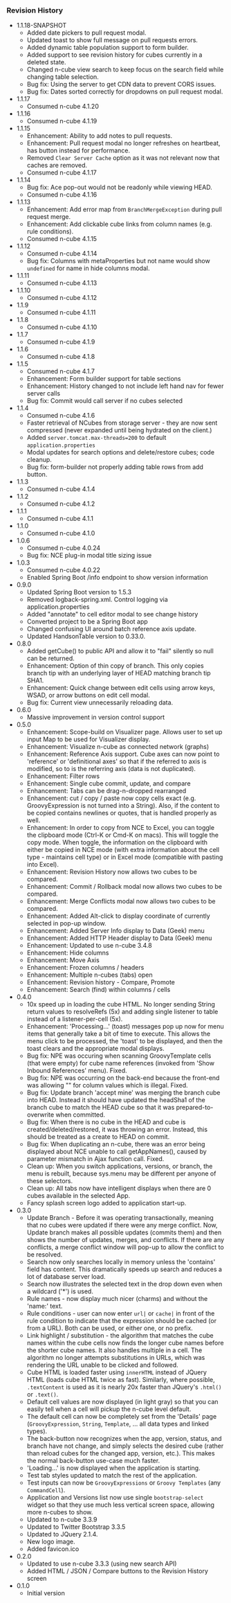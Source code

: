 ### Revision History
* 1.1.18-SNAPSHOT
  * Added date pickers to pull request modal.
  * Updated toast to show full message on pull requests errors.
  * Added dynamic table population support to form builder.
  * Added support to see revision history for cubes currently in a deleted state.
  * Changed n-cube view search to keep focus on the search field while changing table selection.
  * Bug fix: Using the server to get CDN data to prevent CORS issues.
  * Bug fix: Dates sorted correctly for dropdowns on pull request modal.
* 1.1.17
  * Consumed n-cube 4.1.20
* 1.1.16
  * Consumed n-cube 4.1.19
* 1.1.15
  * Enhancement: Ability to add notes to pull requests.
  * Enhancement: Pull request modal no longer refreshes on heartbeat, has button instead for performance.
  * Removed `Clear Server Cache` option as it was not relevant now that caches are removed.
  * Consumed n-cube 4.1.17
* 1.1.14
  * Bug fix: Ace pop-out would not be readonly while viewing HEAD.
  * Consumed n-cube 4.1.16
* 1.1.13
  * Enhancement: Add error map from `BranchMergeException` during pull request merge.
  * Enhancement: Add clickable cube links from column names (e.g. rule conditions).
  * Consumed n-cube 4.1.15
* 1.1.12
  * Consumed n-cube 4.1.14
  * Bug fix: Columns with metaProperties but not name would show `undefined` for name in hide columns modal.  
* 1.1.11
  * Consumed n-cube 4.1.13
* 1.1.10
  * Consumed n-cube 4.1.12
* 1.1.9
  * Consumed n-cube 4.1.11
* 1.1.8
  * Consumed n-cube 4.1.10 
* 1.1.7
  * Consumed n-cube 4.1.9
* 1.1.6
  * Consumed n-cube 4.1.8
* 1.1.5
  * Consumed n-cube 4.1.7
  * Enhancement: Form builder support for table sections
  * Enhancement: History changed to not include left hand nav for fewer server calls
  * Bug fix: Commit would call server if no cubes selected
* 1.1.4
  * Consumed n-cube 4.1.6
  * Faster retrieval of NCubes from storage server - they are now sent compressed (never expanded until being hydrated on the client.)
  * Added `server.tomcat.max-threads=200` to default `application.properties`
  * Modal updates for search options and delete/restore cubes; code cleanup.
  * Bug fix: form-builder not properly adding table rows from add button.
* 1.1.3
  * Consumed n-cube 4.1.4
* 1.1.2
  * Consumed n-cube 4.1.2
* 1.1.1
  * Consumed n-cube 4.1.1
* 1.1.0
  * Consumed n-cube 4.1.0
* 1.0.6
  * Consumed n-cube 4.0.24
  * Bug fix: NCE plug-in modal title sizing issue  
* 1.0.3
  * Consumed n-cube 4.0.22
  * Enabled Spring Boot /info endpoint to show version information
* 0.9.0
  * Updated Spring Boot version to 1.5.3
  * Removed logback-spring.xml. Control logging via application.properties
  * Added "annotate" to cell editor modal to see change history
  * Converted project to be a Spring Boot app
  * Changed confusing UI around batch reference axis update.
  * Updated HandsonTable version to 0.33.0.
* 0.8.0
  * Added getCube() to public API and allow it to "fail" silently so null can be returned.
  * Enhancement: Option of thin copy of branch. This only copies branch tip with an underlying layer of HEAD matching branch tip SHA1.
  * Enhancement: Quick change between edit cells using arrow keys, WSAD, or arrow buttons on edit cell modal.
  * Bug fix: Current view unnecessarily reloading data.
* 0.6.0
  * Massive improvement in version control support
* 0.5.0
  * Enhancement: Scope-build on Visualizer page.  Allows user to set up input Map to be used for Visualizer display.
  * Enhancement: Visualize n-cube as connected network (graphs)
  * Enhancement: Reference Axis support.  Cube axes can now point to 'reference' or 'definitional axes' so that if the referred to axis is modified, so to is the referring axis (data is not duplicated).
  * Enhancement: Filter rows
  * Enhancement: Single cube commit, update, and compare
  * Enhancement: Tabs can be drag-n-dropped rearranged
  * Enhancement: cut / copy / paste now copy cells exact (e.g. GroovyExpression is not turned into a String).  Also, if the content to be copied contains newlines or quotes, that is handled properly as well.
  * Enhancement: In order to copy from NCE to Excel, you can toggle the clipboard mode (Ctrl-K or Cmd-K on macs).  This will toggle the copy mode.  When toggle, the information on the clipboard with either be copied in NCE mode (with extra information about the cell type - maintains cell type) or in Excel mode (compatible with pasting into Excel). 
  * Enhancement: Revision History now allows two cubes to be compared.
  * Enhancement: Commit / Rollback modal now allows two cubes to be compared.
  * Enhancement: Merge Conflicts modal now allows two cubes to be compared.
  * Enhancement: Added Alt-click to display coordinate of currently selected in pop-up window.
  * Enhancement: Added Server Info display to Data (Geek) menu
  * Enhancement: Added HTTP Header display to Data (Geek) menu
  * Enhancement: Updated to use n-cube 3.4.8
  * Enhancement: Hide columns
  * Enhancement: Move Axis
  * Enhancement: Frozen columns / headers
  * Enhancement: Multiple n-cubes (tabs) open
  * Enhancement: Revision history - Compare, Promote
  * Enhancement: Search (find) within columns / cells
* 0.4.0
  * 10x speed up in loading the cube HTML.  No longer sending String return values to resolveRefs (5x) and adding single listener to table instead of a listener-per-cell (5x).
  * Enhancement: 'Processing...' (toast) messages pop up now for menu items that generally take a bit of time to execute.  This allows the menu click to be processed, the 'toast' to be displayed, and then the toast clears and the appropriate modal displays. 
  * Bug fix: NPE was occuring when scanning GroovyTemplate cells (that were empty) for cube name references (invoked from 'Show Inbound References' menu).  Fixed.
  * Bug fix: NPE was occurring on the back-end because the front-end was allowing "" for column values which is illegal. Fixed.  
  * Bug fix: Update branch 'accept mine' was merging the branch cube into HEAD.  Instead it should have updated the headSha1 of the branch cube to match the HEAD cube so that it was prepared-to-overwrite when committed.
  * Bug fix: When there is no cube in the HEAD and cube is created/deleted/restored, it was throwing an error.  Instead, this should be treated as a create to HEAD on commit.
  * Bug fix: When duplicating an n-cube, there was an error being displayed about NCE unable to call getAppNames(), caused by parameter mismatch in Ajax function call. Fixed.
  * Clean up: When you switch applications, versions, or branch, the menu is rebuilt, because sys.menu may be different per anyone of these selectors. 
  * Clean up: All tabs now have intelligent displays when there are 0 cubes available in the selected App.
  * Fancy splash screen logo added to application start-up.
* 0.3.0
  * Update Branch - Before it was operating transactionally, meaning that no cubes were updated if there were any merge conflict.  Now, Update branch makes all possible updates (commits them) and then shows the number of updates, merges, and conflicts.  If there are any conflicts, a merge conflict window will pop-up to allow the conflict to be resolved.
  * Search now only searches locally in memory unless the 'contains' field has content.  This dramatically speeds up search and reduces a lot of database server load.
  * Search now illustrates the selected text in the drop down even when a wildcard ('*') is used.
  * Rule names - now display much nicer (charms) and without the 'name:' text.
  * Rule conditions - user can now enter `url|` or `cache|` in front of the rule condition to indicate that the expression should be cached (or from a URL).  Both can be used, or either one, or no prefix.
  * Link highlight / substitution - the algorithm that matches the cube names within the cube cells now finds the longer cube names before the shorter cube names. It also handles multiple in a cell.  The algorithm no longer attempts substitutions in URLs, which was rendering the URL unable to be clicked and followed.
  * Cube HTML is loaded faster using `innerHTML` instead of JQuery HTML (loads cube HTML twice as fast).  Similarly, where possible, `.textContent` is used as it is nearly 20x faster than JQuery's `.html()` or `.text()`.
  * Default cell values are now displayed (in light gray) so that you can easily tell when a cell will pickup the n-cube level default.
  * The default cell can now be completely set from the 'Details' page (`GroovyExpression`, `String`, `Template`, ... all data types and linked types).
  * The back-button now recognizes when the app, version, status, and branch have not change, and simply selects the desired cube (rather than reload cubes for the changed app, version, etc.).  This makes the normal back-button use-case much faster.
  * 'Loading...' is now displayed when the application is starting.
  * Test tab styles updated to match the rest of the application.
  * Test inputs can now be `GroovyExpressions` or `Groovy Templates` (any `CommandCell`).
  * Application and Versions list now use single `bootstrap-select` widget so that they use much less vertical screen space, allowing more n-cubes to show.
  * Updated to n-cube 3.3.9
  * Updated to Twitter Bootstrap 3.3.5
  * Updated to JQuery 2.1.4.
  * New logo image.
  * Added favicon.ico
* 0.2.0
  * Updated to use n-cube 3.3.3 (using new search API)
  * Added HTML / JSON / Compare buttons to the Revision History screen
* 0.1.0
  * Initial version
